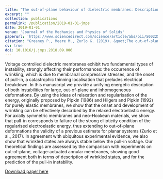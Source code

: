 ```yaml
---
title: "The out-of-plane behaviour of dielectric membranes: Description of wrinkling and pull-in instabilities"
excerpt: ""
collection: publications
permalink: /publication/2019-01-01-jmps
date: 2019-01-01
venue: 'Journal of the Mechanics and Physics of Solids'
paperurl: 'https://www.sciencedirect.com/science/article/abs/pii/S0022509618305738'
citation: "Greaney P., Meere M., Zurlo G. (2019). &quot;The out-of-plane behaviour of dielectric membranes: Description of wrinkling and pull-in instabilities&quot;, <i>Journal of the Mechanics and Physics of Solids</i>. 122:84-97."
cv: true
doi: 10.1016/j.jmps.2018.09.006
---
```


Voltage controlled dielectric membranes exhibit two fundamental types of instability, strongly affecting their performances: the occurrence of wrinkling, which is due to membranal compressive stresses, and the onset of pull-in, a catastrophic thinning localisation that preludes electrical breakdown. In this manuscript we provide a unifying energetic description of both instabilities for large, out-of-plane and inhomogeneous deformations. By using the ideas of relaxation and regularisation of the energy, originally proposed by Pipkin (1986) and Hilgers and Pipkin (1992) for purely elastic membranes, we show that the onset and development of wrinkling can be effectively described by the relaxed electroelastic energy. For axially symmetric membranes and neo-Hookean materials, we show that pull-in corresponds to failure of the strong ellipticity condition of the regularised electroelastic energy, thus extending to out-of-plane deformations the validity of a previous estimate for planar systems (Zurlo et al., 2017). In agreement with ubiquitous experimental evidence, we also show that wrinkled states are always stable below the pull-in voltage. Our theoretical findings are assessed by the comparison with experiments on out-of-plane, voltage-actuated annular membranes, showing good agreement both in terms of description of wrinkled states, and for the prediction of the pull-in instability. 

[Download paper here](https://www.sciencedirect.com/science/article/abs/pii/S0022509618305738)
